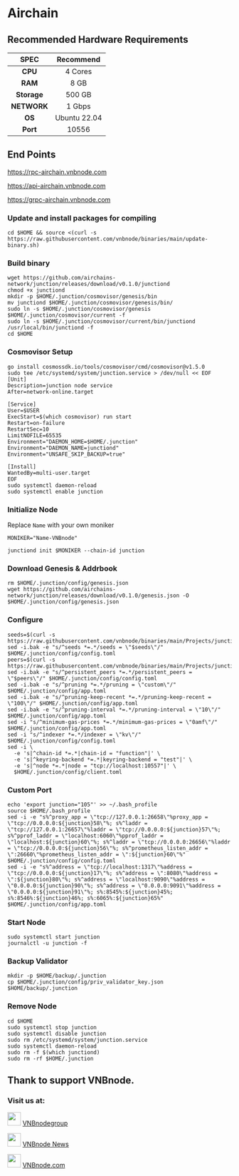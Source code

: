 # Airchain

## Recommended Hardware Requirements

|   SPEC      |       Recommend          |
| :---------: | :-----------------------:|
|   **CPU**   |        4 Cores           |
|   **RAM**   |        8 GB              |
| **Storage** |        500 GB            |
| **NETWORK** |        1 Gbps            |
|   **OS**    |        Ubuntu 22.04      |
|   **Port**  |        10556             | 

## End Points

https://rpc-airchain.vnbnode.com

https://api-airchain.vnbnode.com

https://grpc-airchain.vnbnode.com

### Update and install packages for compiling
```
cd $HOME && source <(curl -s https://raw.githubusercontent.com/vnbnode/binaries/main/update-binary.sh)
```

### Build binary
```
wget https://github.com/airchains-network/junction/releases/download/v0.1.0/junctiond
chmod +x junctiond
mkdir -p $HOME/.junction/cosmovisor/genesis/bin
mv junctiond $HOME/.junction/cosmovisor/genesis/bin/
sudo ln -s $HOME/.junction/cosmovisor/genesis $HOME/.junction/cosmovisor/current -f
sudo ln -s $HOME/.junction/cosmovisor/current/bin/junctiond /usr/local/bin/junctiond -f
cd $HOME
```

### Cosmovisor Setup
```
go install cosmossdk.io/tools/cosmovisor/cmd/cosmovisor@v1.5.0
sudo tee /etc/systemd/system/junction.service > /dev/null << EOF
[Unit]
Description=junction node service
After=network-online.target
 
[Service]
User=$USER
ExecStart=$(which cosmovisor) run start
Restart=on-failure
RestartSec=10
LimitNOFILE=65535
Environment="DAEMON_HOME=$HOME/.junction"
Environment="DAEMON_NAME=junctiond"
Environment="UNSAFE_SKIP_BACKUP=true"
 
[Install]
WantedBy=multi-user.target
EOF
sudo systemctl daemon-reload
sudo systemctl enable junction
```

### Initialize Node
Replace `Name` with your own moniker
```
MONIKER="Name-VNBnode"
```
```
junctiond init $MONIKER --chain-id junction
```

### Download Genesis & Addrbook
```
rm $HOME/.junction/config/genesis.json
wget https://github.com/airchains-network/junction/releases/download/v0.1.0/genesis.json -O $HOME/.junction/config/genesis.json
```

### Configure
```
seeds=$(curl -s https://raw.githubusercontent.com/vnbnode/binaries/main/Projects/junction/seeds.txt)
sed -i.bak -e "s/^seeds *=.*/seeds = \"$seeds\"/" $HOME/.junction/config/config.toml
peers=$(curl -s https://raw.githubusercontent.com/vnbnode/binaries/main/Projects/junction/peers.txt)
sed -i.bak -e "s/^persistent_peers *=.*/persistent_peers = \"$peers\"/" $HOME/.junction/config/config.toml
sed -i.bak -e "s/^pruning *=.*/pruning = \"custom\"/" $HOME/.junction/config/app.toml
sed -i.bak -e "s/^pruning-keep-recent *=.*/pruning-keep-recent = \"100\"/" $HOME/.junction/config/app.toml
sed -i.bak -e "s/^pruning-interval *=.*/pruning-interval = \"10\"/" $HOME/.junction/config/app.toml
sed -i "s/^minimum-gas-prices *=.*/minimum-gas-prices = \"0amf\"/" $HOME/.junction/config/app.toml
sed -i "s/^indexer *=.*/indexer = \"kv\"/" $HOME/.junction/config/config.toml
sed -i \
  -e 's|^chain-id *=.*|chain-id = "function"|' \
  -e 's|^keyring-backend *=.*|keyring-backend = "test"|' \
  -e 's|^node *=.*|node = "tcp://localhost:10557"|' \
  $HOME/.junction/config/client.toml
```

### Custom Port
```
echo 'export junction="105"' >> ~/.bash_profile
source $HOME/.bash_profile
sed -i -e "s%^proxy_app = \"tcp://127.0.0.1:26658\"%proxy_app = \"tcp://0.0.0.0:${junction}58\"%; s%^laddr = \"tcp://127.0.0.1:26657\"%laddr = \"tcp://0.0.0.0:${junction}57\"%; s%^pprof_laddr = \"localhost:6060\"%pprof_laddr = \"localhost:${junction}60\"%; s%^laddr = \"tcp://0.0.0.0:26656\"%laddr = \"tcp://0.0.0.0:${junction}56\"%; s%^prometheus_listen_addr = \":26660\"%prometheus_listen_addr = \":${junction}60\"%" $HOME/.junction/config/config.toml
sed -i -e "s%^address = \"tcp://localhost:1317\"%address = \"tcp://0.0.0.0:${junction}17\"%; s%^address = \":8080\"%address = \":${junction}80\"%; s%^address = \"localhost:9090\"%address = \"0.0.0.0:${junction}90\"%; s%^address = \"0.0.0.0:9091\"%address = \"0.0.0.0:${junction}91\"%; s%:8545%:${junction}45%; s%:8546%:${junction}46%; s%:6065%:${junction}65%" $HOME/.junction/config/app.toml
```

### Start Node
```
sudo systemctl start junction
journalctl -u junction -f
```

### Backup Validator
```
mkdir -p $HOME/backup/.junction
cp $HOME/.junction/config/priv_validator_key.json $HOME/backup/.junction
```

### Remove Node
```
cd $HOME
sudo systemctl stop junction
sudo systemctl disable junction
sudo rm /etc/systemd/system/junction.service
sudo systemctl daemon-reload
sudo rm -f $(which junctiond)
sudo rm -rf $HOME/.junction
```

## Thank to support VNBnode.
### Visit us at:

<img src="https://user-images.githubusercontent.com/50621007/183283867-56b4d69f-bc6e-4939-b00a-72aa019d1aea.png" width="30"/> <a href="https://t.me/VNBnodegroup" target="_blank">VNBnodegroup</a>

<img src="https://user-images.githubusercontent.com/50621007/183283867-56b4d69f-bc6e-4939-b00a-72aa019d1aea.png" width="30"/> <a href="https://t.me/Vnbnode" target="_blank">VNBnode News</a>

<img src="https://github.com/vnbnode/binaries/blob/main/Logo/VNBnode.jpg" width="30"/> <a href="https://VNBnode.com" target="_blank">VNBnode.com</a>
